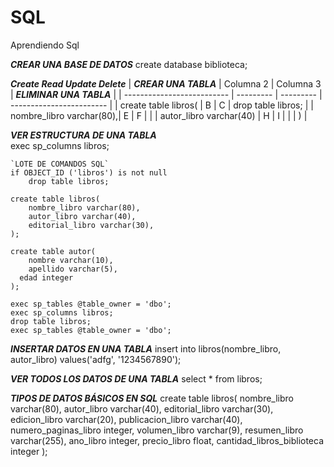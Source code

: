 # SQL
Aprendiendo Sql

**_CREAR UNA BASE DE DATOS_**
create database biblioteca;

**_Create Read Update Delete_**
| **_CREAR UNA TABLA_**      | Columna 2 | Columna 3 | **_ELIMINAR UNA TABLA_** |
| -------------------------- | --------- | --------- | ------------------------ |
| create table libros(       | B         | C         | drop table libros;       |
| 	nombre_libro varchar(80),| E         | F         |                          |
| 	autor_libro varchar(40)  | H         | I         |                          |
| )                          |


**_VER ESTRUCTURA DE UNA TABLA_**   
exec sp_columns libros;

```
`LOTE DE COMANDOS SQL`
if OBJECT_ID ('libros') is not null
	drop table libros;

create table libros(
	nombre_libro varchar(80),
	autor_libro varchar(40),
	editorial_libro varchar(30),
);

create table autor(
	nombre varchar(10),
	apellido varchar(5),
  edad integer
);

exec sp_tables @table_owner = 'dbo';
exec sp_columns libros;
drop table libros;
exec sp_tables @table_owner = 'dbo';
```

**_INSERTAR DATOS EN UNA TABLA_**
insert into libros(nombre_libro, autor_libro) 
			values('adfg', '1234567890');

**_VER TODOS LOS DATOS DE UNA TABLA_** 
select * from libros;

**_TIPOS DE DATOS BÁSICOS EN SQL_**
create table libros(
	nombre_libro varchar(80),
	autor_libro varchar(40),
	editorial_libro varchar(30),
	edicion_libro varchar(20),
	publicacion_libro varchar(40),
	numero_paginas_libro integer,
	volumen_libro varchar(9),
	resumen_libro varchar(255),
	ano_libro integer,
	precio_libro float,
	cantidad_libros_biblioteca integer
);
